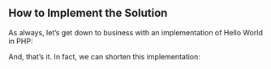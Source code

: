 ## How to Implement the Solution

As always, let’s get down to business with an implementation of Hello World in PHP:

<?php
  echo "Hello, World!";
?>

And, that’s it. In fact, we can shorten this implementation:

<?="Hello, World!";

I’ve read that leaving the PHP tag open in the second example is the preferred method 
for pure PHP files. At any rate, let’s dive into the code a bit.

If we use our first implementation as an example, the first thing we’ll see is a PHP 
tag. The PHP tag exists because the code is actually embedded in an HTML file. In other 
words, the PHP tag indicates to the PHP interpreter that we have code for processing. 
Otherwise, the interpreter outputs the raw text.

After that, we have a bit of PHP code which allows us to write our string to the web 
page. In this case, the print command is echo. That might sound familiar for anyone who 
has done some command line work because echo is the same command used in command line 
scripting. More on that when we get to shell scripting.

Finally, we have the closing PHP tag. This signals to the interpreter that we are done 
processing PHP code. Of course, in the second example, we omit the closing tag. This is 
done for a variety of reasons, but it’s mainly done to eliminate extra space issues after 
the tag.

## How to Run the Solution

As usual, we can run the solution using an online PHP interpreter. Just drop the code into 
the editor and hit run.

Alternatively, we have to launch up a local server, so we can view the webpage the PHP 
produces in our browser. From what I understand, a lot of people use XAMPP which is an 
all-in-one kit for PHP development.
